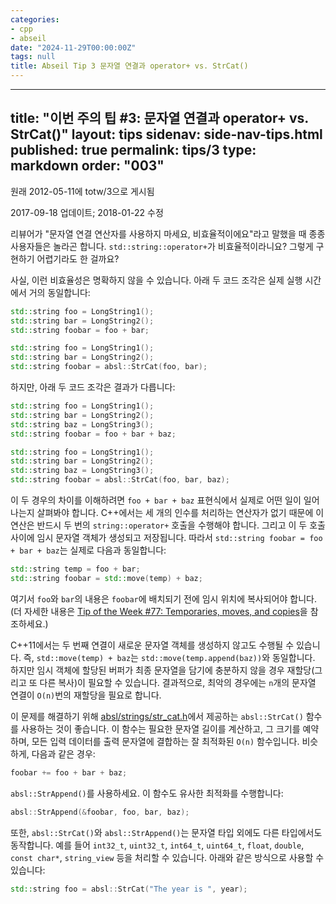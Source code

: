```yaml
---
categories:
- cpp
- abseil
date: "2024-11-29T00:00:00Z"
tags: null
title: Abseil Tip 3 문자열 연결과 operator+ vs. StrCat()
---
```

---
title: "이번 주의 팁 #3: 문자열 연결과 operator+ vs. StrCat()"
layout: tips
sidenav: side-nav-tips.html
published: true
permalink: tips/3
type: markdown
order: "003"
---

원래 2012-05-11에 totw/3으로 게시됨

2017-09-18 업데이트; 2018-01-22 수정

리뷰어가 "문자열 연결 연산자를 사용하지 마세요, 비효율적이에요"라고 말했을 때 종종 사용자들은 놀라곤 합니다. `std::string::operator+`가 비효율적이라니요? 그렇게 구현하기 어렵기라도 한 걸까요?

사실, 이런 비효율성은 명확하지 않을 수 있습니다. 아래 두 코드 조각은 실제 실행 시간에서 거의 동일합니다:

```cpp
std::string foo = LongString1();
std::string bar = LongString2();
std::string foobar = foo + bar;

std::string foo = LongString1();
std::string bar = LongString2();
std::string foobar = absl::StrCat(foo, bar);
```

하지만, 아래 두 코드 조각은 결과가 다릅니다:

```cpp
std::string foo = LongString1();
std::string bar = LongString2();
std::string baz = LongString3();
std::string foobar = foo + bar + baz;

std::string foo = LongString1();
std::string bar = LongString2();
std::string baz = LongString3();
std::string foobar = absl::StrCat(foo, bar, baz);
```

이 두 경우의 차이를 이해하려면 `foo + bar + baz` 표현식에서 실제로 어떤 일이 일어나는지 살펴봐야 합니다. C++에서는 세 개의 인수를 처리하는 연산자가 없기 때문에 이 연산은 반드시 두 번의 `string::operator+` 호출을 수행해야 합니다. 그리고 이 두 호출 사이에 임시 문자열 객체가 생성되고 저장됩니다. 따라서 `std::string foobar = foo + bar + baz`는 실제로 다음과 동일합니다:

```cpp
std::string temp = foo + bar;
std::string foobar = std::move(temp) + baz;
```

여기서 `foo`와 `bar`의 내용은 `foobar`에 배치되기 전에 임시 위치에 복사되어야 합니다. (더 자세한 내용은 [Tip of the Week #77: Temporaries, moves, and copies](/tips/77)을 참조하세요.)

C++11에서는 두 번째 연결이 새로운 문자열 객체를 생성하지 않고도 수행될 수 있습니다. 즉, `std::move(temp) + baz`는 `std::move(temp.append(baz))`와 동일합니다. 하지만 임시 객체에 할당된 버퍼가 최종 문자열을 담기에 충분하지 않을 경우 재할당(그리고 또 다른 복사)이 필요할 수 있습니다. 결과적으로, 최악의 경우에는 `n`개의 문자열 연결이 `O(n)`번의 재할당을 필요로 합니다.

이 문제를 해결하기 위해 [absl/strings/str_cat.h][str_cat]에서 제공하는 `absl::StrCat()` 함수를 사용하는 것이 좋습니다. 이 함수는 필요한 문자열 길이를 계산하고, 그 크기를 예약하며, 모든 입력 데이터를 출력 문자열에 결합하는 잘 최적화된 `O(n)` 함수입니다. 비슷하게, 다음과 같은 경우:

```cpp
foobar += foo + bar + baz;
```

`absl::StrAppend()`를 사용하세요. 이 함수도 유사한 최적화를 수행합니다:

```cpp
absl::StrAppend(&foobar, foo, bar, baz);
```

또한, `absl::StrCat()`와 `absl::StrAppend()`는 문자열 타입 외에도 다른 타입에서도 동작합니다. 예를 들어 `int32_t`, `uint32_t`, `int64_t`, `uint64_t`, `float`, `double`, `const char*`, `string_view` 등을 처리할 수 있습니다. 아래와 같은 방식으로 사용할 수 있습니다:

```cpp
std::string foo = absl::StrCat("The year is ", year);
```

[str_cat]: https://github.com/abseil/abseil-cpp/blob/master/absl/strings/str_cat.h